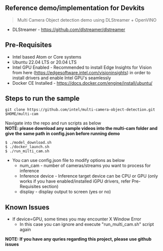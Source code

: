 ## Reference demo/implementation for Devkits
> Multi Camera Object detection demo using DLStreamer + OpenVINO
   - DLStreamer - https://github.com/dlstreamer/dlstreamer

## Pre-Requisites 
 - Intel based Atom or Core systems
 - Ubuntu 22.04 LTS or 20.04 LTS
 - Intel GPU Enabled - Recommended to install Edge Insights for Vision from here (https://edgesoftware.intel.com/visioninsights) in order to install drivers and enable Intel GPU's seamlessly
 - Docker CE Installed - https://docs.docker.com/engine/install/ubuntu/
  
## Steps to run the sample
```
git clone https://github.com/intel/multi-camera-object-detection.git $HOME/multi-cam
```
Navigate into the repo and run scripts as below   
__NOTE: please download any sample videos into the multi-cam folder and give the same path in config.json before running demo__
  
```shell
$ ./model_download.sh
$ ./docker_launch.sh
$ ./run_milti_cam.sh
```
- You can use config.json file to modify options as below
   - num_cam - number of cameras/streams you want to process for inference
   - Inference device - Inference target device can be CPU or GPU (only works if you have enabled/installed iGPU drivers, refer Pre-Requisites section)
   - display - display output to screen (yes or no)

## Known Issues
- If device=GPU, some times you may encounter X Window Error
   - In this case you can ignore and execute "run_multi_cam.sh" script again

__NOTE: If you have any quries regarding this project, please use github issues__


